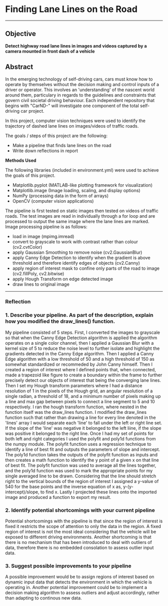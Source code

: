 # **Finding Lane Lines on the Road** 
---
## Objective 
**Detect highway road lane lines in images and videos captured by a camera mounted in front dash of a vehicle**
## Abstract
In the emerging technology of self-driving cars, cars must know how to operate by themselves without the decision making and control inputs of a driver or operator. This involves an 'understanding' of the nascent world around them, particulary in regards to the guidelines and constraints that govern civil societal driving behaviour. Each independent repository that begins with "CarND-" will investigate one component of the total self-driving car project. 

In this project, computer vision techniques were used to identify the trajectory of dashed lane lines on images/videos of traffic roads. 

The goals / steps of this project are the following:

* Make a pipeline that finds lane lines on the road
* Write down reflections in report

**Methods Used**

The following libraries (included in environment.yml) were used to achieve the goals of this project.
- Matplotlib.pyplot (MATLAB-like plotting framework for visualization)
- Matplotlib.image (Image loading, scaling, and display options)
- NumPy (processing data in the form of arrays)
- OpenCV (computer vision applications)

The pipeline is first tested on static images then tested on videos of traffic roads. The test images are read in individually through a for loop and are processed to output the same image where the lane lines are marked. Image processing pipeline is as follows:

- load in image (mpimg.imread)
- convert to grayscale to work with contrast rather than colour (cv2.cvtColor)  
- apply Gaussian Smoothing to remove noise (cv2.GaussianBlur)
- apply Canny Edge Detection to identify when the gradient is above threshold and therefore identify edges of objects (cv2.Canny)
- apply region of interest mask to confine only parts of the road to image (cv2.fillPoly, cv2.bitwise)
- apply Hough Transform on edge detected image
- draw lines to original image


[//]: # (Image References)

[image1]: ./examples/grayscale.jpg "Grayscale"

---

### Reflection

### 1. Describe your pipeline. As part of the description, explain how you modified the draw_lines() function.

My pipeline consisted of 5 steps. First, I converted the images to grayscale so that when the Canny Edge Detection algorithm is applied the algorithm operates on a single color channel, then I applied a Gaussian Blur with a kernel size of 5 to reduce the noise level to further isolate and highlight the gradients detected in the Canny Edge algorithm. Then I applied a Canny Edge algorithm with a low threshold of 50 and a high threshold of 150 as somewhat standardized or recommeded by John Canny himself. Then I created a region of interest where I defined points that, when connected, made a trapezoid like figure to create a boundary within the frame to further precisely detect our objects of interest that being the converging lane lines. Then I set my Hough transform parameters where I had a distance resolution of 1 in the pixels of the Hough grid, an angular resolution of a single radian, a threshold of 18, and a minimum number of pixels making up a line and max gap between pixels to connect a line segment to 5 and 10 respectively. I ran the hough transform function, where nested in the function itself was the draw_lines function. I modified the draw_lines function such that rather than drawing a line for every line denoted in the 'lines' array I would separate each 'line' to fall under the left or right line set. If the slope of the 'line' was negative it belonged to the left liine, if the slope was positive it belonged to the right line. Once I had my set of points for both left and right categories I used the polyfit and poly1d functions from the numpy module. The polyfit function uses a regression technique to identify a line of best fit and outputs the parameters of slope and intercept. The poly1d function takes the outputs of the polyfit function as inputs and then creates a math function to identify the y point of a given x on that line of best fit. The polyfit function was used to average all the lines together, and the poly1d function was used to mark the appropriate points for my single averaged line to be drawn. Considering that the line should stretch right to the vertical bounds of the region of interest I assigned a y-value of 540 for the base points and the inverse equation of x as, y-(y-intercept)/slope, to find x. Lastly I projected these lines onto the imported image and produced a function to export my result. 


### 2. Identify potential shortcomings with your current pipeline

Potential shortcomings with the pipeline is that since the region of interest is fixed it restricts the scope of attention to only the data in the region. A fixed region of interest is not the most ideal considering that the vehicle will be exposed to different driving environments. Another shortcoming is that there is no mechanism that has been introduced to deal with outliers of data, therefore there is no embedded consolation to assess outlier input data.


### 3. Suggest possible improvements to your pipeline

A possible improvement would be to assign regions of interest based on dynamic input data that detects the environment in which the vehicle is operating in. 
Another potential improvement could be to implement a decision making algorithm to assess outliers and adjust accordingly, rather than adapting to continous new data.
